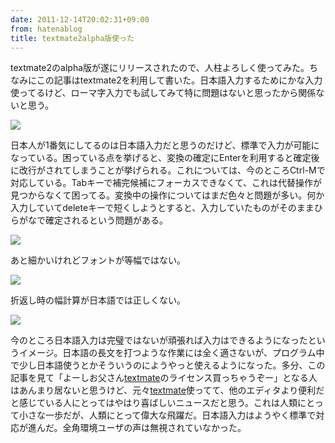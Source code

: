 ```yaml
---
date: 2011-12-14T20:02:31+09:00
from: hatenablog
title: textmate2alpha版使った
---
```


<p>textmate2のalpha版が遂にリリースされたので、人柱よろしく使ってみた。ちなみにこの記事はtextmate2を利用して書いた。日本語入力するためにかな入力使ってるけど、ローマ字入力でも試してみて特に問題はないと思ったから関係ないと思う。</p><p><img src="http://dl.dropbox.com/u/5978869/image/20111214_190840.png" class="frame"/></p><p>日本人が1番気にしてるのは日本語入力だと思うのだけど、標準で入力が可能になっている。困っている点を挙げると、変換の確定にEnterを利用すると確定後に改行がされてしまうことが挙げられる。これについては、今のところCtrl-Mで対応している。Tabキーで補完候補にフォーカスできなくて、これは代替操作が見つからなくて困ってる。変換中の操作についてはまだ色々と問題が多い。何か入力していてdeleteキーで短くしようとすると、入力していたものがそのままひらがなで確定されるという問題がある。</p><p><img src="http://dl.dropbox.com/u/5978869/image/20111214_191156.png" class="frame" /></p><p>あと細かいけれどフォントが等幅ではない。</p><p><img src="http://dl.dropbox.com/u/5978869/image/20111214_191526.png" class="frame"/></p><p>折返し時の幅計算が日本語では正しくない。</p><p><img src="http://dl.dropbox.com/u/5978869/image/20111214_195430.png" class="frame" /></p><p>今のところ日本語入力は完璧ではないが頑張れば入力はできるようになったというイメージ。日本語の長文を打つような作業には全く適さないが、プログラム中で少し日本語使うとかそういうのにようやっと使えるようになった。多分、この記事を見て「よーしお父さん<a class="keyword" href="http://d.hatena.ne.jp/keyword/textmate">textmate</a>のライセンス買っちゃうぞー」となる人はあんまり居ないと思うけど、元々<a class="keyword" href="http://d.hatena.ne.jp/keyword/textmate">textmate</a>使ってて、他のエディタより便利だと感じている人にとってはやはり喜ばしいニュースだと思う。これは人類にとって小さな一歩だが、人類にとって偉大な飛躍だ。日本語入力はようやく標準で対応が進んだ。全角環境ユーザの声は無視されていなかった。</p>

